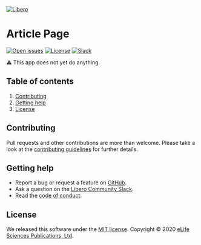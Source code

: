 [![Libero][Libero logo]][Libero]  
  
Article Page
============

[![Open issues][Open issues badge]][Open issues]
[![License][License badge]][License]
[![Slack][Slack badge]][Libero Community Slack]

⚠️ This app does not yet do anything.

Table of contents
-----------------

1. [Contributing](#contributing)
2. [Getting help](#getting-help)
3. [License](#license)

Contributing
------------

Pull requests and other contributions are more than welcome. Please take a look at the [contributing guidelines] for
further details.

Getting help
------------

- Report a bug or request a feature on [GitHub][new issue].
- Ask a question on the [Libero Community Slack].
- Read the [code of conduct].

License
-------

We released this software under the [MIT license][license]. Copyright © 2020 [eLife Sciences Publications, Ltd][eLife].

[Contributing guidelines]: https://github.com/libero/community/blob/master/CONTRIBUTING.md
[eLife]: https://elifesciences.org/
[Code of conduct]: https://libero.pub/code-of-conduct
[Libero]: https://libero.pub/
[Libero Community Slack]: https://libero.pub/join-slack
[Libero logo]: https://cdn.elifesciences.org/libero/logo/libero-logo-96px.svg
[License]: LICENSE.md
[License badge]: https://flat.badgen.net/badge/license/MIT/blue
[New issue]: https://github.com/libero/publisher/issues/new/choose
[Open issues]: https://github.com/libero/publisher/issues?q=is%3Aissue+is%3Aopen+label%3Aarticle-page
[Open issues badge]: https://flat.badgen.net/github/label-issues/libero/publisher/article-page/open?icon=github&label=open%20issues&color=pink
[Slack badge]: https://flat.badgen.net/badge/icon/libero-community?icon=slack&label=slack&color=orange
